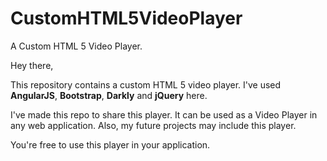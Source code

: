 # CustomHTML5VideoPlayer
A Custom HTML 5 Video Player.

Hey there,

  This repository contains a custom HTML 5 video player. I've used **AngularJS**, **Bootstrap**, **Darkly** and **jQuery** here.
  
  I've made this repo to share this player. It can be used as a Video Player in any web application. Also, my future projects may include this player.
  
  You're free to use this player in your application.
